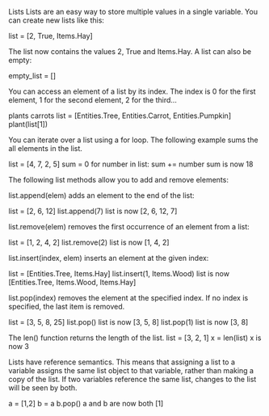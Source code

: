 Lists</size>
</line-height>
Lists are an easy way to store multiple values in a single variable.
You can create new lists like this:

list = [2, True, Items.Hay]

The list now contains the values 2, True and Items.Hay.
A list can also be empty:

empty_list = []

You can access an element of a list by its index. The index is 0 for the first element, 1 for the second element, 2 for the third...

plants carrots
list = [Entities.Tree, Entities.Carrot, Entities.Pumpkin]
plant(list[1])

You can iterate over a list using a for loop. The following example sums the all elements in the list.

list = [4, 7, 2, 5]
sum = 0
for number in list:
	sum += number
sum is now 18

The following list methods allow you to add and remove elements:

list.append(elem) adds an element to the end of the list:

list = [2, 6, 12]
list.append(7)
list is now [2, 6, 12, 7]

list.remove(elem) removes the first occurrence of an element from a list:

list = [1, 2, 4, 2]
list.remove(2)
list is now [1, 4, 2]

list.insert(index, elem) inserts an element at the given index:

list = [Entities.Tree, Items.Hay]
list.insert(1, Items.Wood)
list is now [Entities.Tree, Items.Wood, Items.Hay]

list.pop(index) removes the element at the specified index.
If no index is specified, the last item is removed.

list = [3, 5, 8, 25]
list.pop()
list is now [3, 5, 8]
list.pop(1)
list is now [3, 8]

The len() function returns the length of the list.
list = [3, 2, 1]
x = len(list)
x is now 3

Lists have reference semantics. This means that assigning a list to a variable assigns the same list object to that variable, rather than making a copy of the list.
If two variables reference the same list, changes to the list will be seen by both.

a = [1,2]
b = a
b.pop()
a and b are now both [1]

